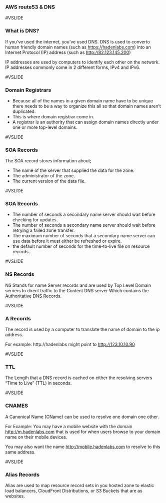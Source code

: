 ### AWS route53 & DNS


#VSLIDE

### What is DNS?

If you’ve used the internet, you’ve used DNS.
DNS is used to converto human friendly domain names (such as https://hadenlabs.com) into an Internet Protocol (IP)
address (such as http://82.123.145.200)

IP addresses are used by computers to identify each other on the network.
IP addresses commonly come in 2 different forms, IPv4 and IPv6.


#VSLIDE

### Domain Registrars

- Because all of the names in a given domain name have to be unique there needs to be a way to organize this all so that domain names aren’t duplicated.
- This is where domain registrar come in.
- A registrar is an authority that can assign domain names directly under one or more top-level domains.


#VSLIDE

### SOA Records

The SOA record stores information about;

- The name of the server that supplied the data for the zone.
- The administrator of the zone.
- The current version of the data file.

#VSLIDE

### SOA Records

- The number of seconds a secondary name server should wait before checking for updates.
- The number of seconds a secondary name server should wait before retrying a failed zone transfer.
- The maximum number of seconds that a secondary name server can use data before it must either be refreshed or expire.
- the default number of seconds for the time-to-live file on resource records.


#VSLIDE

### NS Records

NS Stands for name Server records and are used by Top Level Domain servers
to direct traffic to the Content DNS server Which contains the Authoritative DNS Records.

#VSLIDE

### A Records

The record is used by a computer to translate the name of domain to the ip address.

For example: http://hadenlabs might point to http://123.10.10.90


#VSLIDE

### TTL

The Length that a DNS record is cached on either the resolving servers “Time to Live” (TTL) in seconds.

#VSLIDE

### CNAMES

A Canonical Name (CName) can be used to resolve one domain one other.

For Example:
You may have a mobile website with the domain http://m.hadenlabs.com that is used for when users browse to your domain name on their mobile devices.

You may also want the name http://mobile.hadenlabs.com to resolve to this same address.


#VSLIDE

### Alias Records

Alias are used to map resource record sets in you hosted zone to elastic load balancers, CloudFront Distributions, or S3 Buckets that are as websites.

